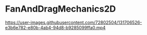 # FanAndDragMechanics2D

https://user-images.githubusercontent.com/72802504/131706526-e3b6e782-e80b-4ab4-94d8-b9285099ffa0.mp4
